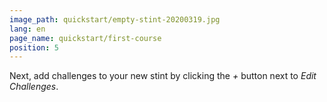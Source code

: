 ```yaml
---
image_path: quickstart/empty-stint-20200319.jpg
lang: en
page_name: quickstart/first-course
position: 5
---
```


Next, add challenges to your new stint by clicking the *+* button next to *Edit Challenges*.
